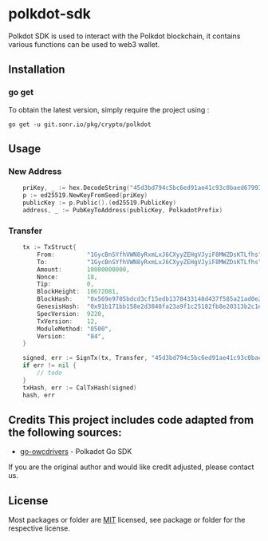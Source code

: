 # polkdot-sdk
Polkdot SDK is used to interact with the Polkdot blockchain, it contains various functions can be used to web3 wallet.

## Installation

### go get

To obtain the latest version, simply require the project using :

```shell
go get -u git.sonr.io/pkg/crypto/polkdot
```

## Usage
### New Address
```go
	priKey, _ := hex.DecodeString("45d3bd794c5bc6ed91ae41c93c0baed679935703dfac72c48d27f8321b8d3a40")
	p := ed25519.NewKeyFromSeed(priKey)
	publicKey := p.Public().(ed25519.PublicKey)
	address, _ := PubKeyToAddress(publicKey, PolkadotPrefix)
```

###  Transfer
```go
	tx := TxStruct{
		From:         "1GycBnSYfhVWN8yRxmLxJ6CXyyZEHgVJyiF8MWZDsKTLfhs",
		To:           "1GycBnSYfhVWN8yRxmLxJ6CXyyZEHgVJyiF8MWZDsKTLfhs",
		Amount:       10000000000,
		Nonce:        18,
		Tip:          0,
		BlockHeight:  10672081,
		BlockHash:    "0x569e9705bdcd3cf15edb1378433148d437f585a21ad0e2691f0d8c0083021580",
		GenesisHash:  "0x91b171bb158e2d3848fa23a9f1c25182fb8e20313b2c1eb49219da7a70ce90c3",
		SpecVersion:  9220,
		TxVersion:    12,
		ModuleMethod: "0500",
		Version:      "84",
	}

	signed, err := SignTx(tx, Transfer, "45d3bd794c5bc6ed91ae41c93c0baed679935703dfac72c48d27f8321b8d3a40")
	if err != nil {
		// todo
	}
    txHash, err := CalTxHash(signed)
    hash, err 
```

## Credits  This project includes code adapted from the following sources:  
- [go-owcdrivers](https://github.com/blocktree/go-owcdrivers/tree/master/polkadotTransaction) - Polkadot Go SDK

If you are the original author and would like credit adjusted, please contact us.

## License
Most packages or folder are [MIT](<https://git.sonr.io/pkg/wallets/blob/main/coins/polkdot/LICENSE>) licensed, see package or folder for the respective license.
